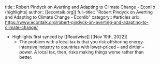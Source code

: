 title:: Robert Pindyck on Averting and Adapting to Climate Change - Econlib (highlights)
author:: [[econtalk.org]]
full-title:: "Robert Pindyck on Averting and Adapting to Climate Change - Econlib"
category:: #articles
url:: https://www.econtalk.org/robert-pindyck-on-averting-and-adapting-to-climate-change/

- Highlights first synced by [[Readwise]] [[Nov 19th, 2022]]
	- The problem with a local tax is that you risk offshoring energy-intensive industry to countries with lower-priced – and dirtier – power. A local tax, then, risks making things worse rather than better.